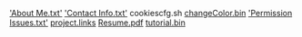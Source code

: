 ['About Me.txt'](2)              ['Contact Info.txt'](3)
cookiescfg.sh               [changeColor.bin](8)
['Permission Issues.txt'](0)     [project.links](25)
[Resume.pdf](4)                  [tutorial.bin](18)
